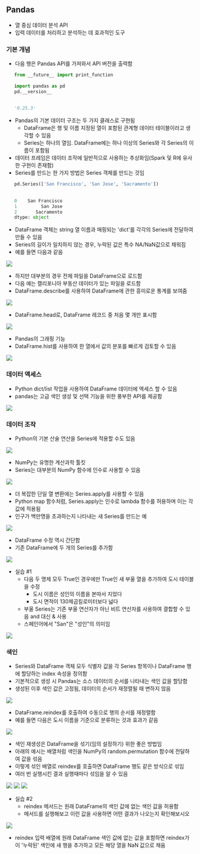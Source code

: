 ## Pandas
- 열 중심 데이터 분석 API
- 입력 데이터를 처리하고 분석하는 데 효과적인 도구
### 기본 개념
- 다음 행은 Pandas API를 가져와서 API 버전을 출력함 
```python
   from __future__ import print_function
   
   import pandas as pd
   pd.__version__
   
   
   '0.25.3'
```

- Pandas의 기본 데이터 구조는 두 가지 클래스로 구현됨
  - DataFrame은 행 및 이름 지정된 열이 포함된 관계형 데이터 테이블이라고 생각할 수 있음 
  - Series는 하나의 열임. DataFrame에는 하나 이상의 Series와 각 Series의 이름이 포함됨 
- 데이터 프레임은 데이터 조작에 일반적으로 사용하는 추상화임(Spark 및 R에 유사한 구현이 존재함)
- Series를 만드는 한 가지 방법은 Series 객체를 만드는 것임 
```python
   pd.Series(['San Francisco', 'San Jose', 'Sacramento'])
   
   
   0    San Francisco
   1         San Jose
   2       Sacramento
   dtype: object
```

- DataFrame 객체는 string 열 이름과 매핑되는 'dict'를 각각의 Series에 전달하여 만들 수 있음 
- Series의 길이가 일치하지 않는 경우, 누락된 값은 특수 NA/NaN값으로 채워짐
- 예를 들면 다음과 같음 
<img src="https://user-images.githubusercontent.com/32586985/68848955-84faf100-0714-11ea-806c-539b5df150d9.PNG">

- 하지만 대부분의 경우 전체 파일을 DataFrame으로 로드함
- 다음 예는 캘리포니아 부동산 데이터가 있는 파일을 로드함
- DataFrame.describe를 사용하여 DataFrame에 관한 흥미로운 통계를 보여줌
<img src="https://user-images.githubusercontent.com/32586985/68849131-dacf9900-0714-11ea-87a2-158a2982af67.PNG">

- DataFrame.head로, DataFrame 레코드 중 처음 몇 개만 표시함 
<img src="https://user-images.githubusercontent.com/32586985/68849316-2b46f680-0715-11ea-975c-36873d665aa2.PNG">

- Pandas의 그래핑 기능
- DataFrame.hist를 사용하여 한 열에서 값의 분포를 빠르게 검토할 수 있음 
<img src="https://user-images.githubusercontent.com/32586985/68849459-76610980-0715-11ea-836a-3a116cacf973.PNG">


### 데이터 액세스 
- Python dict/list 작업을 사용하여 DataFrame 데이터에 엑세스 할 수 있음 
- pandas는 고급 색인 생성 및 선택 기능을 위한 풍부한 API를 제공함
<img src="https://user-images.githubusercontent.com/32586985/68849858-3189a280-0716-11ea-836f-0975f7c1ffc3.PNG">


### 데이터 조작 
- Python의 기본 산술 연산을 Series에 적용할 수도 있음 
<img src="https://user-images.githubusercontent.com/32586985/68849984-7ad9f200-0716-11ea-8f9f-d0696d08764a.PNG">

- NumPy는 유명한 계산과학 툴킷
- Series는 대부분의 NumPy 함수에 인수로 사용할 수 있음 
<img src="https://user-images.githubusercontent.com/32586985/68850097-b5dc2580-0716-11ea-8dfe-4858e85cd7ab.PNG">

- 더 복잡한 단일 열 변환에는 Series.apply를 사용할 수 있음
- Python map 함수처럼, Series.apply는 인수로 lambda 함수를 허용하며 이는 각 값에 적용됨 
- 인구가 백만명을 초과하는지 나타내는 새 Series를 만드는 예
<img src="https://user-images.githubusercontent.com/32586985/68850225-f63ba380-0716-11ea-9194-d26fe982421d.PNG">

- DataFrame 수정 역시 간단함
- 기존 DataFrame에 두 개의 Series를 추가함 
<img src="https://user-images.githubusercontent.com/32586985/68850493-795cf980-0717-11ea-821e-95d9a71fdf49.PNG">

- 실습 #1
   - 다음 두 명제 모두 True인 경우에만 True인 새 부울 열을 추가하여 도시 테이블을 수정
      - 도시 이름은 성인의 이름을 본따서 지었다
      - 도시 면적이 130제곱킬로미터보다 넓다
   - 부울 Series는 기존 부울 연산자가 아닌 비트 연산자를 사용하여 결합할 수 있음 and 대신 & 사용
   - 스페인어에서 "San"은 "성인"의 의미임
<img src="https://user-images.githubusercontent.com/32586985/68851074-875f4a00-0718-11ea-8ecf-bd40f330c147.PNG">


### 색인 
- Series와 DataFrame 객체 모두 식별자 값을 각 Series 항목이나 DataFrame 행에 할당하는 index 속성을 정의함  
- 기본적으로 생성 시 Pandas는 소스 데이터의 순서를 나타내는 색인 값을 할당함 
- 생성된 이후 색인 값은 고정됨, 데이터의 순서가 재정렬될 때 변하지 않음 
<img src="https://user-images.githubusercontent.com/32586985/68851217-d86f3e00-0718-11ea-9477-3786daed3401.PNG">

- DataFrame.reindex를 호출하여 수동으로 행의 순서를 재정렬함
- 예를 들면 다음은 도시 이름을 기준으로 분류하는 것과 효과가 같음 
<img src="https://user-images.githubusercontent.com/32586985/68851331-1704f880-0719-11ea-8eb8-16059ca2bc5d.PNG">

- 색인 재생성은 DataFrame을 섞기(임의 설정하기) 위한 좋은 방법임 
- 아래의 예시는 배열처럼 색인을 NumPy의 random.permutation 함수에 전달하여 값을 섞음 
- 이렇게 섞인 배열로 reindex를 호출하면 DataFrame 행도 같은 방식으로 섞임 
- 여러 번 실행시킨 결과 실행때마다 섞임을 알 수 있음 
<img src="https://user-images.githubusercontent.com/32586985/68851511-6e0acd80-0719-11ea-9555-af2e21b7f162.PNG">
<img src="https://user-images.githubusercontent.com/32586985/68851602-84b12480-0719-11ea-8a79-0b7b5067f08b.PNG">
<img src="https://user-images.githubusercontent.com/32586985/68851628-90045000-0719-11ea-95db-cc0ec3db6f79.PNG">

- 실습 #2
   - reindex 메서드는 원래 DataFrame의 색인 값에 없는 색인 값을 허용함 
   - 메서드를 실행해보고 이런 값을 사용하면 어떤 결과가 나오는지 확인해보시오
<img src="https://user-images.githubusercontent.com/32586985/68851851-01dc9980-071a-11ea-896d-1a2b417a33fd.PNG">

- reindex 입력 배열에 원래 DataFrame 색인 값에 없는 값을 포함하면 reindex가 이 '누락된' 색인에 새 행을 추가하고 모든 해당 열을 NaN 값으로 채움
